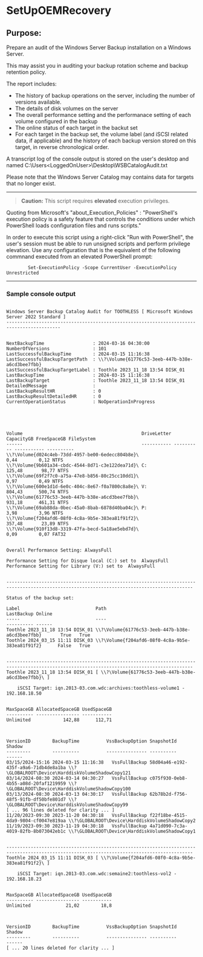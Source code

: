 # SetUpOEMRecovery

## Purpose:

Prepare an audit of the Windows Server Backup installation on a Windows Server.

This may assist you in auditing your backup rotation scheme and backup retention policy.

The report includes:
- The history of backup operations on the server, including the number of versions available.
- The details of disk volumes on the server
- The overall performance setting and the performanace setting of each volume configured in the backup
- The online status of each target in the backut set
- For each target in the backup set, the volume label (and iSCSI related data, if applicable) and the history of each backup version stored on this target, in reverse chronological order.

A transcript log of the console output is stored on the user's desktop and named C:\Users\<LoggedOnUser>\Desktop\WSBCatalogAudit.txt

Please note that the Windows Server Catalog may contains data for targets that no longer exist.



------
>**Caution:**	This script requires **elevated** execution privileges.

Quoting from Microsoft's "about_Execution_Policies" : "PowerShell's
execution policy is a safety feature that controls the conditions
under which PowerShell loads configuration files and runs scripts."

In order to execute this script using a right-click "Run with PowerShell",
the user's session must be able to run unsigned scripts and perform
privilege elevation. Use any configuration that is the equivalent of the
following commnand executed from an elevated PowerShell prompt:

			Set-ExecutionPolicy -Scope CurrentUser -ExecutionPolicy Unrestricted
------
### Sample console output

```

Windows Server Backup Catalog Audit for TOOTHLESS [ Microsoft Windows Server 2022 Standard ]
------------------------------------------------------------------------------------------


NextBackupTime                  : 2024-03-16 04:30:00
NumberOfVersions                : 101
LastSuccessfulBackupTime        : 2024-03-15 11:16:38
LastSuccessfulBackupTargetPath  : \\?\Volume{61776c53-3eeb-447b-b38e-a6cd3bee7fbb}
LastSuccessfulBackupTargetLabel : Toothle 2023_11_18 13:54 DISK_01
LastBackupTime                  : 2024-03-15 11:16:38
LastBackupTarget                : Toothle 2023_11_18 13:54 DISK_01
DetailedMessage                 :
LastBackupResultHR              : 0
LastBackupResultDetailedHR      : 0
CurrentOperationStatus          : NoOperationInProgress





Volume                                            DriveLetter CapacityGB FreeSpaceGB FileSystem
------                                            ----------- ---------- ----------- ----------
\\?\Volume{d024c4eb-73dd-4957-be00-6edecc804b8e}\                   0,44        0,12 NTFS
\\?\Volume{9b601a34-cbdc-4544-8d71-c3e122dea71d}\ C:              125,48       98,77 NTFS
\\?\Volume{69f2f7c0-a75a-47e8-b856-80c25cc10dd1}\                   0,97        0,49 NTFS
\\?\Volume{600e1d1d-6e0c-404c-8e67-f0a7800c8a8e}\ V:              804,43      500,74 NTFS
\\?\Volume{61776c53-3eeb-447b-b38e-a6cd3bee7fbb}\                 931,18      461,31 NTFS
\\?\Volume{69ab88da-0bec-45a0-8bab-6878d40ba04c}\ P:                3,98        3,96 NTFS
\\?\Volume{f204afd6-08f0-4c8a-9b5e-383ea81f91f2}\                 357,48       23,89 NTFS
\\?\Volume{910f13d8-3319-47fa-becd-5a18ae5ebd7d}\                   0,09        0,07 FAT32


Overall Performance Setting: AlwaysFull

Performance Setting for Disque local (C:) set to  AlwaysFull
Performance Setting for Library (V:) set to  AlwaysFull


-------------------------------------------------------------------------------------------------------------------------------------------

Status of the backup set:

Label                            Path                                             LastBackup Online
-----                            ----                                             ---------- ------
Toothle 2023_11_18 13:54 DISK_01 \\?\Volume{61776c53-3eeb-447b-b38e-a6cd3bee7fbb}       True   True
Toothle 2024_03_15 11:11 DISK_03 \\?\Volume{f204afd6-08f0-4c8a-9b5e-383ea81f91f2}      False   True


-------------------------------------------------------------------------------------------------------------------------------------------
Toothle 2023_11_18 13:54 DISK_01 [ \\?\Volume{61776c53-3eeb-447b-b38e-a6cd3bee7fbb}\ ]

    iSCSI Target: iqn.2013-03.com.wdc:archives:toothless-volume1 - 192.168.18.50


MaxSpaceGB AllocatedSpaceGB UsedSpaceGB
---------- ---------------- -----------
Unlimited            142,88      112,71



VersionID        BackupTime          VssBackupOption SnapshotId                           Shadow
---------        ----------          --------------- ----------                           ------
03/15/2024-15:16 2024-03-15 11:16:38   VssFullBackup 58d04a46-e192-435f-a9a6-71db4de8a1ba \\?\GLOBALROOT\Device\HarddiskVolumeShadowCopy121
03/14/2024-08:30 2024-03-14 04:30:27   VssFullBackup c075f930-0eb8-4b55-a08d-20faf1219959 \\?\GLOBALROOT\Device\HarddiskVolumeShadowCopy100
03/13/2024-08:30 2024-03-13 04:30:17   VssFullBackup 62b78b2d-f756-48f5-91fb-df50bfe801d7 \\?\GLOBALROOT\Device\HarddiskVolumeShadowCopy99
[ ... 96 lines deleted for clarity ... ]
11/20/2023-09:30 2023-11-20 04:30:18   VssFullBackup f22f18be-4515-4da9-9804-cf0047e819aa \\?\GLOBALROOT\Device\HarddiskVolumeShadowCopy2
11/19/2023-09:30 2023-11-19 04:30:18   VssFullBackup 4a71d090-7c3a-4019-82fb-8b073042eb1c \\?\GLOBALROOT\Device\HarddiskVolumeShadowCopy1


-------------------------------------------------------------------------------------------------------------------------------------------
Toothle 2024_03_15 11:11 DISK_03 [ \\?\Volume{f204afd6-08f0-4c8a-9b5e-383ea81f91f2}\ ]

    iSCSI Target: iqn.2013-03.com.wdc:semaine2:toothless-vol2 - 192.168.18.23


MaxSpaceGB AllocatedSpaceGB UsedSpaceGB
---------- ---------------- -----------
Unlimited             21,02        18,8



VersionID        BackupTime          VssBackupOption SnapshotId                           Shadow
---------        ----------          --------------- ----------                           ------
[ ... 20 lines deleted for clarity ... ]

```
